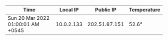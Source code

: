 | Time     | Local IP | Public IP | Temperature |
| ----------- | ----------- | ----------- | ----------- |
| Sun 20 Mar 2022 01:00:01 AM +0545      | 10.0.2.133     | 202.51.87.151  | 52.6° |
